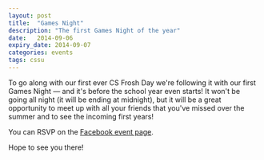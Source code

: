 ```yaml
---
layout: post
title:  "Games Night"
description: "The first Games Night of the year"
date:   2014-09-06
expiry_date: 2014-09-07
categories: events
tags: cssu
---
```


To go along with our first ever CS Frosh Day we're following it with our first Games Night — and it's before the school year even starts! It won't be going all night (it will be ending at midnight), but it will be a great opportunity to meet up with all your friends that you've missed over the summer and to see the incoming first years!

You can RSVP on the [Facebook event page](https://www.facebook.com/events/165836586950220/).

Hope to see you there!
